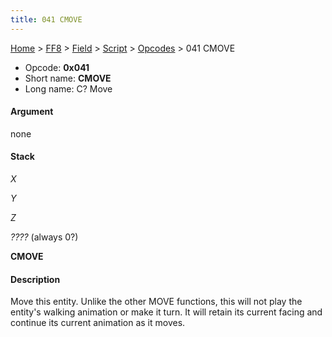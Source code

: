 ```yaml
---
title: 041 CMOVE
---
```


[Home](Main%20Page.md) > [FF8](FF8.md) > [Field](FF8/Field.md) > [Script](FF8/Field/Script.md) > [Opcodes](FF8/Field/Script/Opcodes.md) > 041 CMOVE

-   Opcode: **0x041**
-   Short name: **CMOVE**
-   Long name: C? Move

#### Argument

none

#### Stack

  
*X*

*Y*

*Z*

*????* (always 0?)

**CMOVE**

#### Description

Move this entity. Unlike the other MOVE functions, this will not play
the entity's walking animation or make it turn. It will retain its
current facing and continue its current animation as it moves.

